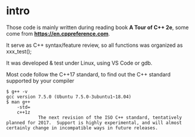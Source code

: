 # intro
Those code is mainly written during reading book  **A Tour of C++  2e**, some come from **https://en.cppreference.com**. 

It serve as C++ syntax/feature review, so all functions was organized as xxx_test(); 

It was developed & test under Linux, using VS Code or gdb.

Most code follow the C++17 standard, to find out the C++ standard supported by your compiler

```
$ g++ -v
gcc version 7.5.0 (Ubuntu 7.5.0-3ubuntu1~18.04) 
$ man g++
    -std=
    c++1z
            The next revision of the ISO C++ standard, tentatively planned for 2017.  Support is highly experimental, and will almost certainly change in incompatible ways in future releases.


````

# 

